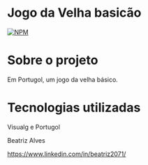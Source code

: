 #  Jogo da Velha basicão

[![NPM](https://img.shields.io/npm/l/react)](https://github.com/bea3853/JogoDaVelha/blob/main/LICENSE)

  

#  Sobre o projeto

   Em Portugol, um jogo da velha básico. 

#  Tecnologias utilizadas


Visualg e Portugol


Beatriz Alves

https://www.linkedin.com/in/beatriz2071/
